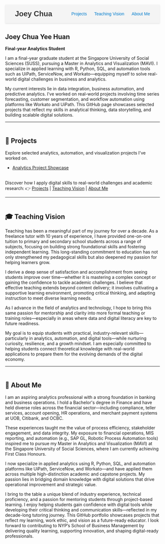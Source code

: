 <!-- Navigation Bar -->
<style>
  .navbar {
    display: flex;
    justify-content: space-between;
    align-items: center;
    background-color: #f4f4f4;
    padding: 1rem 2rem;
    font-family: Arial, sans-serif;
    box-shadow: 0 2px 4px rgba(0,0,0,0.1);
    position: sticky;
    top: 0;
    z-index: 1000;
  }

  .navbar h1 {
    margin: 0;
    font-size: 1.5rem;
    color: #333;
  }

  .navbar ul {
    list-style: none;
    display: flex;
    gap: 1.5rem;
    margin: 0;
    padding: 0;
  }

  .navbar ul li {
    display: inline;
  }

  .navbar ul li a {
    text-decoration: none;
    color: #007acc;
    font-weight: 500;
  }

  .navbar ul li a:hover {
    text-decoration: underline;
  }

  @media (max-width: 600px) {
    .navbar {
      flex-direction: column;
      align-items: flex-start;
    }

    .navbar ul {
      flex-direction: column;
      gap: 1rem;
      margin-top: 1rem;
    }
  }
</style>

<div class="navbar">
  <h1>Joey Chua</h1>
  <ul>
    <li><a href="#projects">Projects</a></li>
    <li><a href="#teaching-vision">Teaching Vision</a></li>
    <li><a href="#about-me">About Me</a></li>
  </ul>
</div>

<h2 style="margin-top: 2rem;">Joey Chua Yee Huan</h2>
<p><strong>Final-year Analytics Student</strong></p>

I am a final-year graduate student at the Singapore University of Social Sciences (SUSS), pursuing a Master in Analytics and Visualization (MAVI). I specialize in applied learning with R, Python, SQL, and automation tools such as UiPath, ServiceNow, and Workato—equipping myself to solve real-world digital challenges in business and analytics.

My current interests lie in data integration, business automation, and predictive analytics. I’ve worked on real-world projects involving time series forecasting, customer segmentation, and workflow automation using platforms like Workato and UiPath. This GitHub page showcases selected projects that reflect my skills in analytical thinking, data storytelling, and building scalable digital solutions.

---

<section id="projects" style="margin-top: 3rem;">
  <h2>📁 Projects</h2>
  <p>Explore selected analytics, automation, and visualization projects I've worked on.</p>
  <ul>
    <li><a href="https://joeychuayeehuan.github.io/ANL501-ECA_Project/" target="_blank">Analytics Project Showcase</a></li>
    <!-- Add more project links here -->
  </ul>
</section>

<p style="margin-top: 2rem;">
  Discover how I apply digital skills to real-world challenges and academic research:  
  👉 <a href="#projects">Projects</a> | <a href="#teaching-vision">Teaching Vision</a> | <a href="#about-me">About Me</a>
</p>

---

<!-- Teaching Vision Section -->
<section id="teaching-vision" style="margin-top: 3rem;">
  <h2>🎓 Teaching Vision</h2>
  <p>
    Teaching has been a meaningful part of my journey for over a decade.
    As a freelance tutor with 10 years of experience, I have provided one-on-one tuition to primary and secondary school students across a range of subjects, focusing on building strong foundational skills and fostering independent learning. 
    This long-standing commitment to education has not only strengthened my pedagogical skills but also deepened my passion for helping learners grow.
  </p>
  <p>
    I derive a deep sense of satisfaction and accomplishment from seeing students improve over time—whether it is mastering a complex concept or gaining the confidence to tackle academic challenges.
    I believe that effective teaching extends beyond content delivery; it involves cultivating a supportive learning environment, promoting critical thinking, and adapting instruction to meet diverse learning needs.
  </p>
  <p>
    As I advance in the field of analytics and technology, I hope to bring this same passion for mentorship and clarity into more formal teaching or training roles—especially in areas where data and digital literacy are key to future readiness.
  </p>
  <p>
    My goal is to equip students with practical, industry-relevant skills—particularly in analytics, automation, and digital tools—while nurturing curiosity, resilience, and a growth mindset. 
    I am especially committed to helping students connect theoretical knowledge with real-world applications to prepare them for the evolving demands of the digital economy.
  </p>
</section>

---

<!-- About Me Section -->
<section id="about-me" style="margin-top: 3rem;">
  <h2>👤 About Me</h2>
  <p>
    I am an aspiring analytics professional with a strong foundation in banking and business operations.
    I hold a Bachelor's degree in Finance and have held diverse roles across the financial sector—including compliance, teller services, account opening, HR operations, and merchant payment systems at UOB, Citibank, and OCBC.
  </p>
  <p>
    These experiences taught me the value of process efficiency, stakeholder engagement, and data integrity. 
    My exposure to financial operations, MIS reporting, and automation (e.g., SAP GL, Robotic Process Automation tools) inspired me to pursue my Master in Analytics and Visualization (MAVI) at the Singapore University of Social Sciences, where I am currently achieving First Class Honours. 
  </p>
  <p>
    I now specialize in applied analytics using R, Python, SQL, and automation platforms like UiPath, ServiceNow, and Workato—and have applied them across multiple high-distinction academic and capstone projects. 
    My passion lies in bridging domain knowledge with digital solutions that drive operational improvement and strategic value.
  </p>
  <p>
    I bring to the table a unique blend of industry experience, technical proficiency, and a passion for mentoring students through project-based learning.
    I enjoy helping students gain confidence with digital tools while developing their critical thinking and communication skills—reflected in my decade-long tutoring journey.
    This GitHub portfolio showcases projects that reflect my learning, work ethic, and vision as a future-ready educator. 
    I look forward to contributing to NYP’s School of Business Management by delivering quality learning, supporting innovation, and shaping digital-ready professionals.
  </p>
</section>



